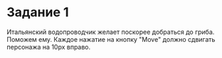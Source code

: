# Задание 1
Итальянский водопроводчик желает поскорее добраться до гриба. Поможем ему.
Каждое нажатие на кнопку "Move" должно сдвигать персонажа на 10px вправо.
